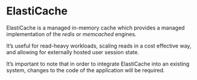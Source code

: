 # ElastiCache

ElastiCache is a managed in-memory cache which provides a managed implementation of the _redis_ or _memcached_ engines.

It’s useful for read-heavy workloads, scaling reads in a cost effective way, and allowing for externally hosted user session state.

It’s important to note that in order to integrate ElastiCache into an existing system, changes to the code of the application will be required.
